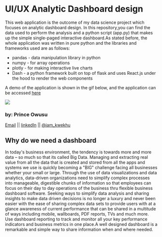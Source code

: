 # UI/UX Analytic Dashboard design
This web application is the outcome of my data science project which focuses on analytic dashboard design. In this repository,you can find the data used to perform the analysis and a python script (app.py) that makes up the simple single-paged interactive dashboard.As stated before, the whole application was written in pure python and the libraries and frameworks used are as follows:
* pandas - data manipulation library in python
* numpy - for array operations
* plotly - for making interactive live charts
* Dash - a python framework built on top of flask and uses React.js under the hood to render the web components

A demo of the application is shown in the gif below, and the application can be accessed [here]()


![](https://github.com/prince381/marketing_dashboard_design/blob/master/mk_dash.gif)
### by: Prince Owusu
[Email](powusu381@gmail.com) || [linkedIn](https://www.linkedin.com/in/prince-owusu-356914198?lipi=urn%3Ali%3Apage%3Ad_flagship3_profile_view_base_contact_details%3B2NYoXqMHQKOMp0yWSME5mQ%3D%3D) || [@iam_kwekhu](https://twitter.com/iam_kwekhu)

## Why do we need a dashboard

In today's business environment, the tendency is towards more and more data – so much so that its called Big Data. Managing and extracting
real value from all the data that is created and stored from all the apps and systems we use is quickly becoming a "BIG" challenge facing
all businesses whether your small or large.
Through the use of data visualizations and data analytics, data-driven organizations need to simplify complex processes into manageable,
digestible chunks of information so that employees can focus on their day to day operations of the business thru flexible business
dashboard software. Seeking ways to simplify data analysis and sharing insights to make data driven decisions is no longer a luxury and
never been easier with the ease of sharing complex data sets to provide users with at a glance awareness of current performance that can
be shared in a multitude of ways including mobile, wallboards, PDF reports, TVs and much more.
Use dashboard reporting to track and monitor all your key performance indicators and business metrics in one place.A well designed
dashboard is a remarkable and simple way to share information when and where needed.

